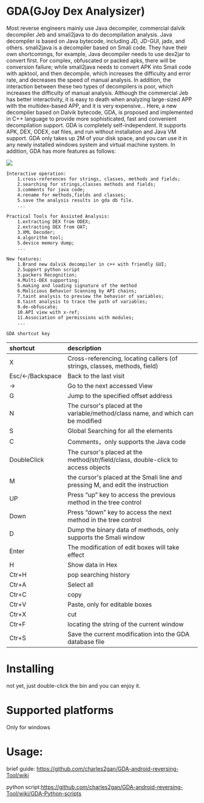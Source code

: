 # GDA(GJoy Dex Analysizer)



Most reverse engineers mainly use Java decompiler, commercial dalvik decompiler Jeb and smali2java to do decompilation analysis. Java decompiler is based on Java bytecode, including JD, JD-GUI, jadx, and others. smali2java is a decompiler based on Smali code. They have their own shortcomings, for example, Java decompiler needs to use dex2jar to convert first. For complex, obfuscated or packed apks, there will be conversion failure; while smali2java needs to convert APK into Smali code with apktool, and then decompile, which increases the difficulty and error rate, and decreases the speed of manual analysis. In addition, the interaction between these two types of decompilers is poor, which increases the difficulty of manual analysis. Although the commercial Jeb has better interactivity, it is easy to death when analyzing large-sized APP with the multidex-based APP, and it is very expensive... Here, a new decompiler based on Dalvik bytecode, GDA, is proposed and implemented in C++ language to provide more sophisticated, fast and convenient decompilation support. GDA is completely self-independent. It supports APK, DEX, ODEX, oat files, and run without installation and Java VM support. GDA only takes up 2M of your disk space, and you can use it in any newly installed windows system and virtual machine system. In addition, GDA has more features as follows:


![](https://github.com/charles2gan/GDA-android-reversing-Tool/blob/master/GDA_PIC/3_entry_x-ref.png)

```
Interactive operation:
    1.cross-references for strings, classes, methods and fields;
    2.searching for strings,classes methods and fields;
    3.comments for java code;
    4.rename for methods,fields and classes;
    5.save the analysis results in gda db file.
    ...
  
Practical Tools for Assisted Analysis:
    1.extracting DEX from ODEX;
    2.extracting DEX from OAT;
    3.XML Decoder;
    4.algorithm tool;
    5.device memory dump;
    ...
    
New features:
    1.Brand new dalvik decompiler in c++ with friendly GUI;
    2.Support python script
    3.packers Recognition;
    4.Multi-DEX supporting;
    5.making and loading signature of the method 
    6.Malicious Behavior Scanning by API chains;
    7.taint analysis to preview the behavior of variables;
    8.taint analysis to trace the path of variables;
    9.de-obfuscate;
    10.API view with x-ref;
    11.Association of permissions with modules;
    ...
```  

`GDA shortcut key`

|shortcut    |description|
|:-|:-|
|X    |Cross-referencing, locating callers (of strings, classes, methods, field)|
|Esc/<-/Backspace    |Back to the last visit|
|->    |Go to the next accessed View|
|G    |Jump to the specified offset address|
|N    |The cursor's placed at the variable/method/class name, and which can be modified|
|S    |Global Searching for all the elements|
|C    |Comments，only supports the Java code|
|DoubleClick    |The cursor's placed at the method/str/field/class, double-click to access objects|
|M    |the cursor's placed at the Smali line and pressing M, and edit the instruction|
|UP    |Press “up” key to access the previous method in the tree control|
|Down    |Press “down” key to access the next method in the tree control|
|D    |Dump the binary data of methods, only supports the Smali window|
|Enter     |The modification of edit boxes will take effect|
|H    |Show data in Hex|
|Ctr+H    |pop searching history|
|Ctr+A    |Select all|
|Ctr+C    |copy|
|Ctr+V    |Paste, only for editable boxes|
|Ctr+X    |cut|
|Ctr+F    |locating the string of the current window|
|Ctr+S    |Save the current modification into the GDA database file|


# Installing
  not yet, just double-click the bin and you can enjoy it.

# Supported platforms
  Only for windows

# Usage:

  brief guide: https://github.com/charles2gan/GDA-android-reversing-Tool/wiki
  
  python script:https://github.com/charles2gan/GDA-android-reversing-Tool/wiki/GDA-Python-scripts
  
  
  
  
  
  
